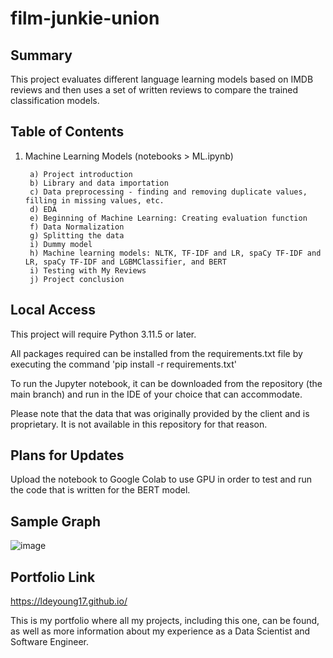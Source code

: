 # film-junkie-union

<h2>Summary</h2>

This project evaluates different language learning models based on IMDB reviews and then uses a set of written reviews to compare the trained classification models. 

<h2>Table of Contents</h2>

1. Machine Learning Models (notebooks > ML.ipynb)
      
        a) Project introduction
        b) Library and data importation
        c) Data preprocessing - finding and removing duplicate values, filling in missing values, etc.
        d) EDA
        e) Beginning of Machine Learning: Creating evaluation function
        f) Data Normalization
        g) Splitting the data
        i) Dummy model
        h) Machine learning models: NLTK, TF-IDF and LR, spaCy TF-IDF and LR, spaCy TF-IDF and LGBMClassifier, and BERT
        i) Testing with My Reviews
        j) Project conclusion

<h2>Local Access</h2>

This project will require Python 3.11.5 or later.

All packages required can be installed from the requirements.txt file by executing the command 'pip install -r requirements.txt'

To run the Jupyter notebook, it can be downloaded from the repository (the main branch) and run in the IDE of your choice that can accommodate.

Please note that the data that was originally provided by the client and is proprietary. It is not available in this repository for that reason.

<h2>Plans for Updates</h2>

Upload the notebook to Google Colab to use GPU in order to test and run the code that is written for the BERT model.

<h2>Sample Graph</h2>

![image](https://github.com/LDeYoung17/film-junkie-union/assets/70500225/c8558281-e043-418a-8707-324986f27616)


<h2>Portfolio Link</h2>

https://ldeyoung17.github.io/

This is my portfolio where all my projects, including this one, can be found, as well as more information about my experience as a Data Scientist and Software Engineer.

